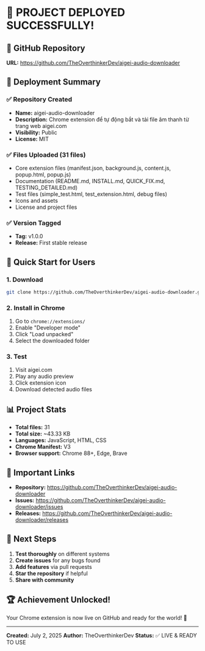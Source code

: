 # 🎉 PROJECT DEPLOYED SUCCESSFULLY!

## 📍 GitHub Repository
**URL:** https://github.com/TheOverthinkerDev/aigei-audio-downloader

## 🚀 Deployment Summary

### ✅ Repository Created
- **Name:** aigei-audio-downloader
- **Description:** Chrome extension để tự động bắt và tải file âm thanh từ trang web aigei.com
- **Visibility:** Public
- **License:** MIT

### ✅ Files Uploaded (31 files)
- Core extension files (manifest.json, background.js, content.js, popup.html, popup.js)
- Documentation (README.md, INSTALL.md, QUICK_FIX.md, TESTING_DETAILED.md)
- Test files (simple_test.html, test_extension.html, debug files)
- Icons and assets
- License and project files

### ✅ Version Tagged
- **Tag:** v1.0.0
- **Release:** First stable release

## 🎯 Quick Start for Users

### 1. Download
```bash
git clone https://github.com/TheOverthinkerDev/aigei-audio-downloader.git
```

### 2. Install in Chrome
1. Go to `chrome://extensions/`
2. Enable "Developer mode"
3. Click "Load unpacked"
4. Select the downloaded folder

### 3. Test
1. Visit aigei.com
2. Play any audio preview
3. Click extension icon
4. Download detected audio files

## 📊 Project Stats
- **Total files:** 31
- **Total size:** ~43.33 KB
- **Languages:** JavaScript, HTML, CSS
- **Chrome Manifest:** V3
- **Browser support:** Chrome 88+, Edge, Brave

## 🔗 Important Links
- **Repository:** https://github.com/TheOverthinkerDev/aigei-audio-downloader
- **Issues:** https://github.com/TheOverthinkerDev/aigei-audio-downloader/issues
- **Releases:** https://github.com/TheOverthinkerDev/aigei-audio-downloader/releases

## 📝 Next Steps
1. **Test thoroughly** on different systems
2. **Create issues** for any bugs found
3. **Add features** via pull requests
4. **Star the repository** if helpful
5. **Share with community**

## 🏆 Achievement Unlocked!
Your Chrome extension is now live on GitHub and ready for the world! 🌟

---
**Created:** July 2, 2025
**Author:** TheOverthinkerDev
**Status:** ✅ LIVE & READY TO USE
